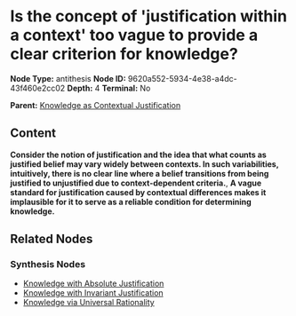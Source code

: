 # Is the concept of 'justification within a context' too vague to provide a clear criterion for knowledge?

**Node Type:** antithesis
**Node ID:** 9620a552-5934-4e38-a4dc-43f460e2cc02
**Depth:** 4
**Terminal:** No

**Parent:** [Knowledge as Contextual Justification](knowledge-as-contextual-justification-synthesis-ecf9bb57-9827-4354-91ad-38547694bed7.md)

## Content

**Consider the notion of justification and the idea that what counts as justified belief may vary widely between contexts. In such variabilities, intuitively, there is no clear line where a belief transitions from being justified to unjustified due to context-dependent criteria.**, **A vague standard for justification caused by contextual differences makes it implausible for it to serve as a reliable condition for determining knowledge.**

## Related Nodes

### Synthesis Nodes

- [Knowledge with Absolute Justification](knowledge-with-absolute-justification-synthesis-30f26f43-8220-4017-96f3-53b91ca4f533.md)
- [Knowledge with Invariant Justification](knowledge-with-invariant-justification-synthesis-d5ee9966-575d-4788-84d2-d5ac549cfbdb.md)
- [Knowledge via Universal Rationality](knowledge-via-universal-rationality-synthesis-6c8dedb5-9a06-465f-82c3-010390037f73.md)
